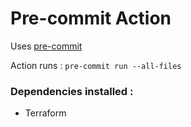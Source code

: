 # Pre-commit Action

Uses [pre-commit](https://pre-commit.com)

Action runs : `pre-commit run --all-files` 

### Dependencies installed : 

* Terraform